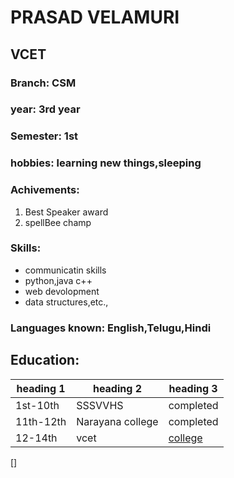 # PRASAD VELAMURI
## VCET
### Branch: CSM
### year: 3rd year
### Semester: 1st
### hobbies: learning new things,sleeping
### Achivements: 
1.  Best Speaker award
2. spellBee champ
### Skills:
- communicatin skills
- python,java c++
- web devolopment
- data structures,etc.,
### Languages known: English,Telugu,Hindi

## Education:

|heading 1 |heading 2   |heading 3 |
|----------|------------|-----------|
1st-10th   | SSSVVHS |   completed   |
11th-12th | Narayana college | completed|
12-14th| vcet | [college](https://www.vcethyd.ac.in/)

[]